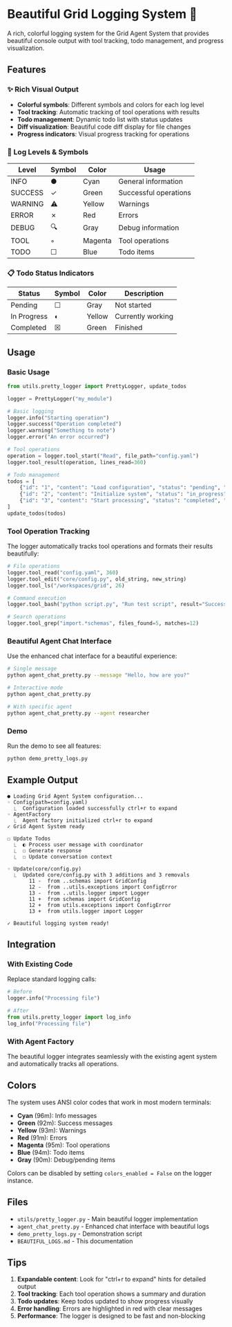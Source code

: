 # Beautiful Grid Logging System 🎨

A rich, colorful logging system for the Grid Agent System that provides beautiful console output with tool tracking, todo management, and progress visualization.

## Features

### ✨ Rich Visual Output
- **Colorful symbols**: Different symbols and colors for each log level
- **Tool tracking**: Automatic tracking of tool operations with results
- **Todo management**: Dynamic todo list with status updates
- **Diff visualization**: Beautiful code diff display for file changes
- **Progress indicators**: Visual progress tracking for operations

### 🎯 Log Levels & Symbols

| Level | Symbol | Color | Usage |
|-------|--------|-------|-------|
| INFO | ● | Cyan | General information |
| SUCCESS | ✓ | Green | Successful operations |
| WARNING | ⚠ | Yellow | Warnings |
| ERROR | ✗ | Red | Errors |
| DEBUG | 🔍 | Gray | Debug information |
| TOOL | ◦ | Magenta | Tool operations |
| TODO | ☐ | Blue | Todo items |

### 📋 Todo Status Indicators

| Status | Symbol | Color | Description |
|--------|--------|-------|-------------|
| Pending | ☐ | Gray | Not started |
| In Progress | ◐ | Yellow | Currently working |
| Completed | ☒ | Green | Finished |

## Usage

### Basic Usage

```python
from utils.pretty_logger import PrettyLogger, update_todos

logger = PrettyLogger("my_module")

# Basic logging
logger.info("Starting operation")
logger.success("Operation completed")
logger.warning("Something to note")
logger.error("An error occurred")

# Tool operations
operation = logger.tool_start("Read", file_path="config.yaml")
logger.tool_result(operation, lines_read=360)

# Todo management
todos = [
    {"id": "1", "content": "Load configuration", "status": "pending", "priority": "high"},
    {"id": "2", "content": "Initialize system", "status": "in_progress", "priority": "high"},
    {"id": "3", "content": "Start processing", "status": "completed", "priority": "medium"}
]
update_todos(todos)
```

### Tool Operation Tracking

The logger automatically tracks tool operations and formats their results beautifully:

```python
# File operations
logger.tool_read("config.yaml", 360)
logger.tool_edit("core/config.py", old_string, new_string)
logger.tool_ls("/workspaces/grid", 26)

# Command execution
logger.tool_bash("python script.py", "Run test script", result="Success")

# Search operations
logger.tool_grep("import.*schemas", files_found=5, matches=12)
```

### Beautiful Agent Chat Interface

Use the enhanced chat interface for a beautiful experience:

```bash
# Single message
python agent_chat_pretty.py --message "Hello, how are you?"

# Interactive mode
python agent_chat_pretty.py

# With specific agent
python agent_chat_pretty.py --agent researcher
```

### Demo

Run the demo to see all features:

```bash
python demo_pretty_logs.py
```

## Example Output

```
● Loading Grid Agent System configuration...
◦ Config(path=config.yaml)
  ⎿  Configuration loaded successfully ctrl+r to expand
◦ AgentFactory
  ⎿  Agent factory initialized ctrl+r to expand
✓ Grid Agent System ready

☐ Update Todos
  ⎿  ◐ Process user message with coordinator
  ⎿  ☐ Generate response
  ⎿  ☐ Update conversation context

◦ Update(core/config.py)
  ⎿  Updated core/config.py with 3 additions and 3 removals
       11 -  from ..schemas import GridConfig
       12 -  from ..utils.exceptions import ConfigError
       13 -  from ..utils.logger import Logger
       11 +  from schemas import GridConfig
       12 +  from utils.exceptions import ConfigError
       13 +  from utils.logger import Logger

✓ Beautiful logging system ready!
```

## Integration

### With Existing Code

Replace standard logging calls:

```python
# Before
logger.info("Processing file")

# After  
from utils.pretty_logger import log_info
log_info("Processing file")
```

### With Agent Factory

The beautiful logger integrates seamlessly with the existing agent system and automatically tracks all operations.

## Colors

The system uses ANSI color codes that work in most modern terminals:
- **Cyan** (96m): Info messages
- **Green** (92m): Success messages  
- **Yellow** (93m): Warnings
- **Red** (91m): Errors
- **Magenta** (95m): Tool operations
- **Blue** (94m): Todo items
- **Gray** (90m): Debug/pending items

Colors can be disabled by setting `colors_enabled = False` on the logger instance.

## Files

- `utils/pretty_logger.py` - Main beautiful logger implementation
- `agent_chat_pretty.py` - Enhanced chat interface with beautiful logs
- `demo_pretty_logs.py` - Demonstration script
- `BEAUTIFUL_LOGS.md` - This documentation

## Tips

1. **Expandable content**: Look for "ctrl+r to expand" hints for detailed output
2. **Tool tracking**: Each tool operation shows a summary and duration
3. **Todo updates**: Keep todos updated to show progress visually
4. **Error handling**: Errors are highlighted in red with clear messages
5. **Performance**: The logger is designed to be fast and non-blocking
